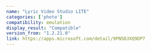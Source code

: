 ```yaml
---
name: "Lyric Video Studio LITE"
categories: ['photo']
compatibility: emulation
display_result: "Compatible"
version_from: "1.2.21.0"
link: https://apps.microsoft.com/detail/9PN5DJXQ9DP7
---
```

